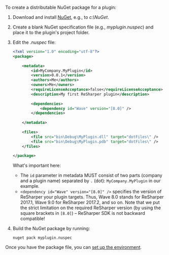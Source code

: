 [//]: # (title: 2. Create a NuGet Package for the Plugin)

To create a distributable NuGet package for a plugin:
1. Download and install [NuGet](https://dist.nuget.org/index.html), e.g., to *c:\NuGet*.
2. Create a blank NuGet specification file (e.g., *myplugin.nuspec*) and place it to the plugin's project folder.
3. Edit the *.nuspec* file:

    ```xml
    <?xml version="1.0" encoding="utf-8"?>
    <package>   
     
        <metadata>        
            <id>MyCompany.MyPlugin</id>
            <version>0.0.1</version>
            <authors>Me</authors>
            <owners>Me</owners>
            <requireLicenseAcceptance>false</requireLicenseAcceptance>
            <description>My first ReSharper plugin</description>
                        
            <dependencies>
                <dependency id="Wave" version="[8.0]" />
            </dependencies>
                        
        </metadata>      
          
        <files>
            <file src="bin\Debug\MyPlugin.dll" target="dotFiles\" />
            <file src="bin\Debug\MyPlugin.pdb" target="dotFiles\" />
        </files>
                
    </package>
    ``` 
    What's important here:
    * The `id` parameter in metadata MUST consist of two parts (company and a plugin name) separated by `.` (dot): `MyCompany.MyPlugin` in our example.
    * `<dependency id="Wave" version="[8.0]" />` specifies the version of ReSharper your plugin targets. Thus, Wave 8.0 stands for ReSharper 2017.1, Wave 9.0 for ReSharper 2017.2, and so on. Note that we put the strict limitation on the required ReSharper version (by using the square brackets in `[8.0]`) – ReSharper SDK is not backward compatible!
4. Build the NuGet package by running:

    ```text
    nuget pack myplugin.nuspec
    ```
Once you have the package file, you can [set up the environment](SetUpEnvironment.md).